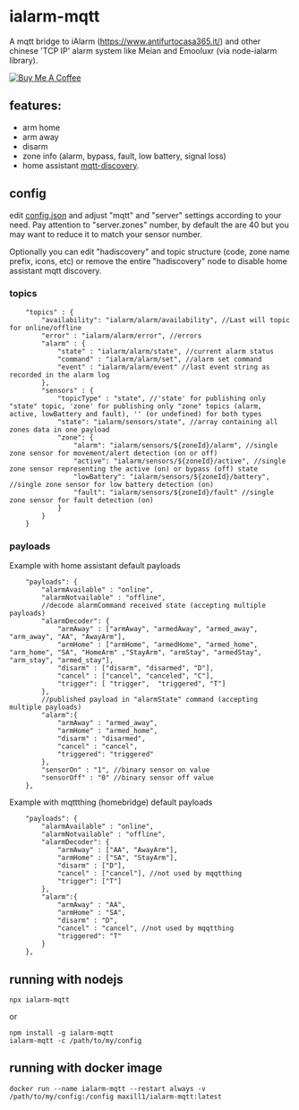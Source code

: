 # ialarm-mqtt
A mqtt bridge to iAlarm (https://www.antifurtocasa365.it/) and other chinese 'TCP IP' alarm system like Meian and Emooluxr (via node-ialarm library). 

<a href="https://www.buymeacoffee.com/maxill1" target="_blank">
<img src="https://www.buymeacoffee.com/assets/img/guidelines/download-assets-sm-2.svg" alt="Buy Me A Coffee"></a>

## features:
* arm home
* arm away
* disarm
* zone info (alarm, bypass, fault, low battery, signal loss)
* home assistant [mqtt-discovery](https://www.home-assistant.io/docs/mqtt/discovery/).

## config
edit [config.json](config.json) and adjust "mqtt" and "server" settings according to your need. Pay attention to "server.zones" number, by default the are 40 but you may want to reduce it to match your sensor number.

Optionally you can edit "hadiscovery" and topic structure (code, zone name prefix, icons, etc) or remove the entire "hadiscovery" node to disable home assistant mqtt discovery.

### topics
```
    "topics" : {
        "availability": "ialarm/alarm/availability", //Last will topic for online/offline
        "error" : "ialarm/alarm/error", //errors
        "alarm" : {
            "state" : "ialarm/alarm/state", //current alarm status
            "command" : "ialarm/alarm/set", //alarm set command
            "event" : "ialarm/alarm/event" //last event string as recorded in the alarm log
        },
        "sensors" : {
            "topicType" : "state", //'state' for publishing only "state" topic, 'zone' for publishing only "zone" topics (alarm, active, lowBattery and fault), '' (or undefined) for both types 
            "state": "ialarm/sensors/state", //array containing all zones data in one payload
            "zone": {
                "alarm": "ialarm/sensors/${zoneId}/alarm", //single zone sensor for movement/alert detection (on or off)
                "active": "ialarm/sensors/${zoneId}/active", //single zone sensor representing the active (on) or bypass (off) state
                "lowBattery": "ialarm/sensors/${zoneId}/battery", //single zone sensor for low battery detection (on)
                "fault": "ialarm/sensors/${zoneId}/fault" //single zone sensor for fault detection (on)
            }
        }
    }

```

### payloads

Example with home assistant default payloads
```	
    "payloads": {
        "alarmAvailable" : "online", 
        "alarmNotvailable" : "offline",
		//decode alarmCommand received state (accepting multiple payloads)
        "alarmDecoder": {
            "armAway" : ["armAway", "armedAway", "armed_away", "arm_away", "AA", "AwayArm"],
            "armHome" : ["armHome", "armedHome", "armed_home", "arm_home", "SA", "HomeArm" ,"StayArm", "armStay", "armedStay", "arm_stay", "armed_stay"],
            "disarm" : ["disarm", "disarmed", "D"],
            "cancel" : ["cancel", "canceled", "C"],
            "trigger": [ "trigger",  "triggered", "T"]
        },
		//published payload in "alarmState" command (accepting multiple payloads)
        "alarm":{
            "armAway" : "armed_away",
            "armHome" : "armed_home",
            "disarm" : "disarmed",
            "cancel" : "cancel",
            "triggered": "triggered"
        },
        "sensorOn" : "1", //binary sensor on value
        "sensorOff" : "0" //binary sensor off value
    },

```

Example with mqttthing (homebridge) default payloads
```	
    "payloads": {
        "alarmAvailable" : "online", 
        "alarmNotvailable" : "offline",
        "alarmDecoder": {
            "armAway" : ["AA", "AwayArm"],
            "armHome" : ["SA", "StayArm"],
            "disarm" : ["D"],
            "cancel" : ["cancel"], //not used by mqqtthing
            "trigger": ["T"]
        },
        "alarm":{
            "armAway" : "AA",
            "armHome" : "SA",
            "disarm" : "D",
            "cancel" : "cancel", //not used by mqqtthing
            "triggered": "T"
        }
    },

```

## running with nodejs

```
npx ialarm-mqtt

```
or 

```
npm install -g ialarm-mqtt 
ialarm-mqtt -c /path/to/my/config
```

## running with docker image
```
docker run --name ialarm-mqtt --restart always -v /path/to/my/config:/config maxill1/ialarm-mqtt:latest
```
